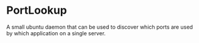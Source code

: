 # PortLookup
A small ubuntu daemon that can be used to discover which ports are used by which application on a single server.
